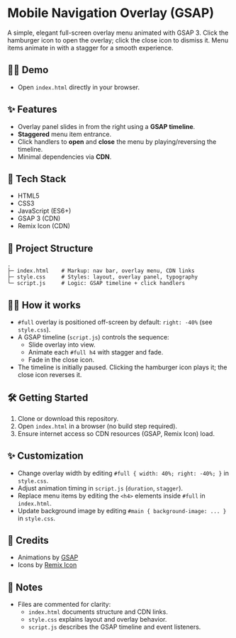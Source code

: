 # Mobile Navigation Overlay (GSAP)

A simple, elegant full-screen overlay menu animated with GSAP 3. Click the hamburger icon to open the overlay; click the close icon to dismiss it. Menu items animate in with a stagger for a smooth experience.

## 👩‍💻 Demo
- Open `index.html` directly in your browser.

## ✨ Features
- Overlay panel slides in from the right using a **GSAP timeline**.
- **Staggered** menu item entrance.
- Click handlers to **open** and **close** the menu by playing/reversing the timeline.
- Minimal dependencies via **CDN**.

## 🚀 Tech Stack
- HTML5
- CSS3
- JavaScript (ES6+)
- GSAP 3 (CDN)
- Remix Icon (CDN)

## 📂 Project Structure
```
.
├─ index.html    # Markup: nav bar, overlay menu, CDN links
├─ style.css     # Styles: layout, overlay panel, typography
└─ script.js     # Logic: GSAP timeline + click handlers
```

## 👨‍🏫 How it works
- `#full` overlay is positioned off-screen by default: `right: -40%` (see `style.css`).
- A GSAP timeline (`script.js`) controls the sequence:
  - Slide overlay into view.
  - Animate each `#full h4` with stagger and fade.
  - Fade in the close icon.
- The timeline is initially paused. Clicking the hamburger icon plays it; the close icon reverses it.

## 🛠 Getting Started
1. Clone or download this repository.
2. Open `index.html` in a browser (no build step required).
3. Ensure internet access so CDN resources (GSAP, Remix Icon) load.

## ✨ Customization
- Change overlay width by editing `#full { width: 40%; right: -40%; }` in `style.css`.
- Adjust animation timing in `script.js` (`duration`, `stagger`).
- Replace menu items by editing the `<h4>` elements inside `#full` in `index.html`.
- Update background image by editing `#main { background-image: ... }` in `style.css`.

## 👦 Credits
- Animations by [GSAP](https://greensock.com/gsap/)
- Icons by [Remix Icon](https://remixicon.com/)

## 📝 Notes
- Files are commented for clarity:
  - `index.html` documents structure and CDN links.
  - `style.css` explains layout and overlay behavior.
  - `script.js` describes the GSAP timeline and event listeners.
